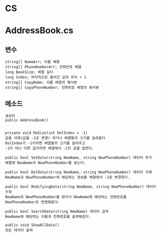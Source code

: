 # CS


# AddressBook.cs

## 변수

    string[] NameArr; 이름 배열
    string[] PhoneNumberArr; 전화번호 배열
    long BookSize; 배열 길이
    long Index; 마지막으로 들어간 값의 위치 + 1
    string[] CopyName; 이름 배열의 복사본
    string[] CopyPhoneNumber; 전화번호 배열의 복사본
    
## 메소드

    생성자
    public AddressBook()


    private void ReSize(int DelIndex = -1)
    값을 삭제(값을 -1로 변경) 하거나 배열들의 크기를 늘려쥰다
    DelIndex가 -1이라면 배열들의 크기를 늘려주고
    -1이 아닌 다른 값이라면 배열에서 -1인 값을 없엔다.
    
    public bool SetData(string NewName, string NewPhoneNumber) 데이터 추가
    배열에 NewName과 NewPhoneNumber를 넣는다.
    
    public bool DelData(string NewName, string NewPhoneNumber) 데이터 삭제
    NewName과 NewPhoneNumber에 해당하는 정보를 배열에서 -1로 변경한다.
    
    public bool ModifyingData(string NewName, string NewPhoneNumber) 데이터 수정
    NewName과 NewPhoneNumber를 받아서 NewName에 해당하는 전화번호를 NewPhoneNumber로 변경해준다.
    
    public bool SearchData(string NewName) 데이터 검색
    NewName에 해당하는 이름과 전화번호를 출력해준다.
    
    public void ShowAllData()
    모든 데이터 출력
